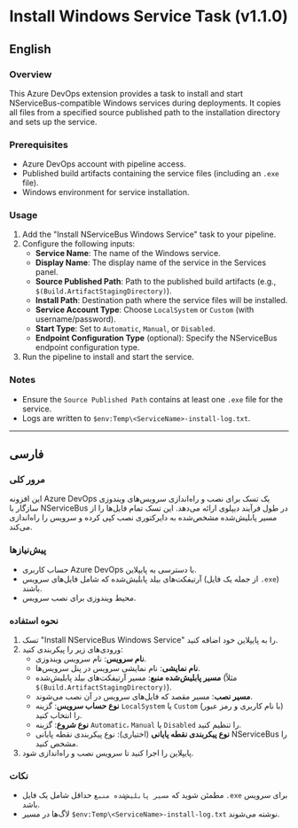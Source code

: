# Install Windows Service Task (v1.1.0)

## English

### Overview
This Azure DevOps extension provides a task to install and start NServiceBus-compatible Windows services during deployments. It copies all files from a specified source published path to the installation directory and sets up the service.

### Prerequisites
- Azure DevOps account with pipeline access.
- Published build artifacts containing the service files (including an `.exe` file).
- Windows environment for service installation.

### Usage
1. Add the "Install NServiceBus Windows Service" task to your pipeline.
2. Configure the following inputs:
   - **Service Name**: The name of the Windows service.
   - **Display Name**: The display name of the service in the Services panel.
   - **Source Published Path**: Path to the published build artifacts (e.g., `$(Build.ArtifactStagingDirectory)`).
   - **Install Path**: Destination path where the service files will be installed.
   - **Service Account Type**: Choose `LocalSystem` or `Custom` (with username/password).
   - **Start Type**: Set to `Automatic`, `Manual`, or `Disabled`.
   - **Endpoint Configuration Type** (optional): Specify the NServiceBus endpoint configuration type.
3. Run the pipeline to install and start the service.

### Notes
- Ensure the `Source Published Path` contains at least one `.exe` file for the service.
- Logs are written to `$env:Temp\<ServiceName>-install-log.txt`.

---

## فارسی

### مرور کلی
این افزونه Azure DevOps یک تسک برای نصب و راه‌اندازی سرویس‌های ویندوزی سازگار با NServiceBus در طول فرآیند دیپلوی ارائه می‌دهد. این تسک تمام فایل‌ها را از مسیر پابلیش‌شده مشخص‌شده به دایرکتوری نصب کپی کرده و سرویس را راه‌اندازی می‌کند.

### پیش‌نیازها
- حساب کاربری Azure DevOps با دسترسی به پایپلاین.
- آرتیفکت‌های بیلد پابلیش‌شده که شامل فایل‌های سرویس (از جمله یک فایل `.exe`) باشند.
- محیط ویندوزی برای نصب سرویس.

### نحوه استفاده
1. تسک "Install NServiceBus Windows Service" را به پایپلاین خود اضافه کنید.
2. ورودی‌های زیر را پیکربندی کنید:
   - **نام سرویس**: نام سرویس ویندوزی.
   - **نام نمایشی**: نام نمایشی سرویس در پنل سرویس‌ها.
   - **مسیر پابلیش‌شده منبع**: مسیر آرتیفکت‌های بیلد پابلیش‌شده (مثلاً `$(Build.ArtifactStagingDirectory)`).
   - **مسیر نصب**: مسیر مقصد که فایل‌های سرویس در آن نصب می‌شوند.
   - **نوع حساب سرویس**: گزینه `LocalSystem` یا `Custom` (با نام کاربری و رمز عبور) را انتخاب کنید.
   - **نوع شروع**: گزینه `Automatic`، `Manual` یا `Disabled` را تنظیم کنید.
   - **نوع پیکربندی نقطه پایانی** (اختیاری): نوع پیکربندی نقطه پایانی NServiceBus را مشخص کنید.
3. پایپلاین را اجرا کنید تا سرویس نصب و راه‌اندازی شود.

### نکات
- مطمئن شوید که `مسیر پابلیش‌شده منبع` حداقل شامل یک فایل `.exe` برای سرویس باشد.
- لاگ‌ها در مسیر `$env:Temp\<ServiceName>-install-log.txt` نوشته می‌شوند.